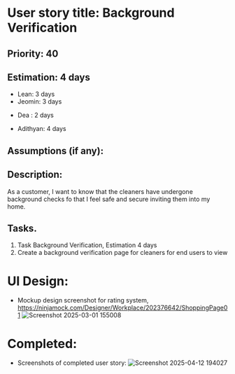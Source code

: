 # User story title: Background Verification

## Priority: 40

## Estimation: 4 days
* Lean: 3 days
* Jeomin: 3 days
- Dea : 2 days
* Adithyan: 4 days

## Assumptions (if any):

## Description: 
As a customer, I want to know that the cleaners have undergone background checks fo that I feel safe and secure inviting them into my home.

## Tasks.

1. Task Background Verification, Estimation 4 days
2. Create a background verification page for cleaners for end users to view


# UI Design:
* Mockup design screenshot for rating system, https://ninjamock.com/Designer/Workplace/202376642/ShoppingPage01
![Screenshot 2025-03-01 155008](https://github.com/user-attachments/assets/32ad9f2d-b75b-4072-ad48-b00713d4b196)

# Completed:
* Screenshots of completed user story:
  ![Screenshot 2025-04-12 194027](https://github.com/user-attachments/assets/34021d9e-2289-4bdc-b8b5-658e5a95df9e)



